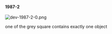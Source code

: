 #### 1987-2
![dev-1987-2-0.png](https://github.com/lil-lab/nlvr/raw/master/nlvr/dev/images/2/dev-1987-2-0.png "dev-1987-2-0.png")

one of the grey square contains exactly one object